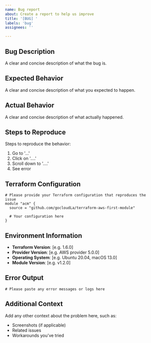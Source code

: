 ```yaml
---
name: Bug report
about: Create a report to help us improve
title: '[BUG] '
labels: 'bug'
assignees: ''

---
```


## Bug Description
A clear and concise description of what the bug is.

## Expected Behavior
A clear and concise description of what you expected to happen.

## Actual Behavior
A clear and concise description of what actually happened.

## Steps to Reproduce
Steps to reproduce the behavior:
1. Go to '...'
2. Click on '....'
3. Scroll down to '....'
4. See error

## Terraform Configuration
```hcl
# Please provide your Terraform configuration that reproduces the issue
module "acm" {
  source = "github.com/gocloudLa/terraform-aws-first-module"
  
  # Your configuration here
}
```

## Environment Information
- **Terraform Version**: [e.g. 1.6.0]
- **Provider Version**: [e.g. AWS provider 5.0.0]
- **Operating System**: [e.g. Ubuntu 20.04, macOS 13.0]
- **Module Version**: [e.g. v1.2.0]

## Error Output
```
# Please paste any error messages or logs here
```

## Additional Context
Add any other context about the problem here, such as:
- Screenshots (if applicable)
- Related issues
- Workarounds you've tried 